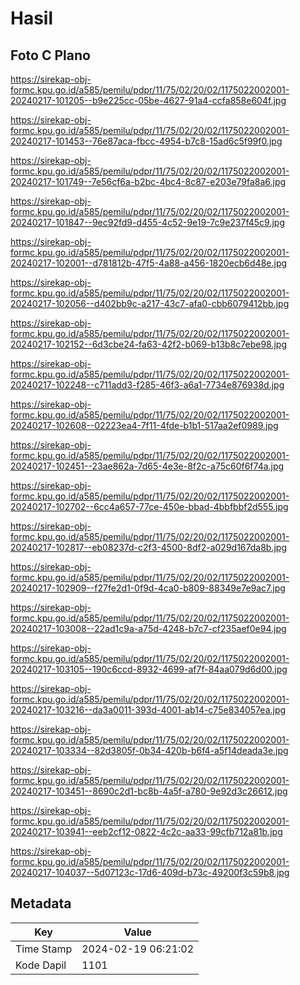# Hasil

## Foto C Plano

https://sirekap-obj-formc.kpu.go.id/a585/pemilu/pdpr/11/75/02/20/02/1175022002001-20240217-101205--b9e225cc-05be-4627-91a4-ccfa858e604f.jpg

https://sirekap-obj-formc.kpu.go.id/a585/pemilu/pdpr/11/75/02/20/02/1175022002001-20240217-101453--76e87aca-fbcc-4954-b7c8-15ad6c5f99f0.jpg

https://sirekap-obj-formc.kpu.go.id/a585/pemilu/pdpr/11/75/02/20/02/1175022002001-20240217-101749--7e56cf6a-b2bc-4bc4-8c87-e203e79fa8a6.jpg

https://sirekap-obj-formc.kpu.go.id/a585/pemilu/pdpr/11/75/02/20/02/1175022002001-20240217-101847--9ec92fd9-d455-4c52-9e19-7c9e237f45c9.jpg

https://sirekap-obj-formc.kpu.go.id/a585/pemilu/pdpr/11/75/02/20/02/1175022002001-20240217-102001--d781812b-47f5-4a88-a456-1820ecb6d48e.jpg

https://sirekap-obj-formc.kpu.go.id/a585/pemilu/pdpr/11/75/02/20/02/1175022002001-20240217-102056--d402bb9c-a217-43c7-afa0-cbb6079412bb.jpg

https://sirekap-obj-formc.kpu.go.id/a585/pemilu/pdpr/11/75/02/20/02/1175022002001-20240217-102152--6d3cbe24-fa63-42f2-b069-b13b8c7ebe98.jpg

https://sirekap-obj-formc.kpu.go.id/a585/pemilu/pdpr/11/75/02/20/02/1175022002001-20240217-102248--c711add3-f285-46f3-a6a1-7734e876938d.jpg

https://sirekap-obj-formc.kpu.go.id/a585/pemilu/pdpr/11/75/02/20/02/1175022002001-20240217-102608--02223ea4-7f11-4fde-b1b1-517aa2ef0989.jpg

https://sirekap-obj-formc.kpu.go.id/a585/pemilu/pdpr/11/75/02/20/02/1175022002001-20240217-102451--23ae862a-7d65-4e3e-8f2c-a75c60f6f74a.jpg

https://sirekap-obj-formc.kpu.go.id/a585/pemilu/pdpr/11/75/02/20/02/1175022002001-20240217-102702--6cc4a657-77ce-450e-bbad-4bbfbbf2d555.jpg

https://sirekap-obj-formc.kpu.go.id/a585/pemilu/pdpr/11/75/02/20/02/1175022002001-20240217-102817--eb08237d-c2f3-4500-8df2-a029d167da8b.jpg

https://sirekap-obj-formc.kpu.go.id/a585/pemilu/pdpr/11/75/02/20/02/1175022002001-20240217-102909--f27fe2d1-0f9d-4ca0-b809-88349e7e9ac7.jpg

https://sirekap-obj-formc.kpu.go.id/a585/pemilu/pdpr/11/75/02/20/02/1175022002001-20240217-103008--22ad1c9a-a75d-4248-b7c7-cf235aef0e94.jpg

https://sirekap-obj-formc.kpu.go.id/a585/pemilu/pdpr/11/75/02/20/02/1175022002001-20240217-103105--190c6ccd-8932-4699-af7f-84aa079d6d00.jpg

https://sirekap-obj-formc.kpu.go.id/a585/pemilu/pdpr/11/75/02/20/02/1175022002001-20240217-103216--da3a0011-393d-4001-ab14-c75e834057ea.jpg

https://sirekap-obj-formc.kpu.go.id/a585/pemilu/pdpr/11/75/02/20/02/1175022002001-20240217-103334--82d3805f-0b34-420b-b6f4-a5f14deada3e.jpg

https://sirekap-obj-formc.kpu.go.id/a585/pemilu/pdpr/11/75/02/20/02/1175022002001-20240217-103451--8690c2d1-bc8b-4a5f-a780-9e92d3c26612.jpg

https://sirekap-obj-formc.kpu.go.id/a585/pemilu/pdpr/11/75/02/20/02/1175022002001-20240217-103941--eeb2cf12-0822-4c2c-aa33-99cfb712a81b.jpg

https://sirekap-obj-formc.kpu.go.id/a585/pemilu/pdpr/11/75/02/20/02/1175022002001-20240217-104037--5d07123c-17d6-409d-b73c-49200f3c59b8.jpg


## Metadata

| Key        | Value               |
| ---------- | ------------------- |
| Time Stamp | 2024-02-19 06:21:02 |
| Kode Dapil | 1101                |



